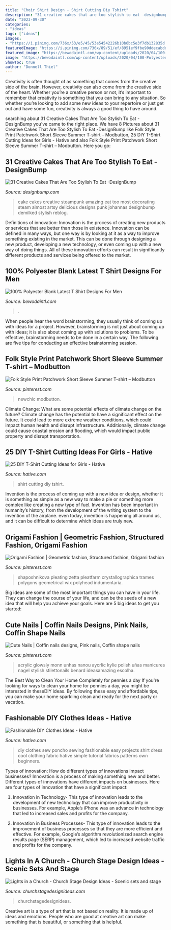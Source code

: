 ```yaml
---
title: "Choir Shirt Design - Shirt Cutting Diy Tshirt"
description: "31 creative cakes that are too stylish to eat -designbump"
date: "2023-09-30"
categories:
- "ideas"
tags: ["ideas"]
images:
- "https://i.pinimg.com/736x/53/e5/45/53e54542226b10b6bc5e3f7db132835d.jpg"
featuredImage: "https://i.pinimg.com/736x/89/51/ef/8951ef9fbe90ddecabdd4d1a378cee13--japan.jpg"
featured_image: "https://bewodaintl.com/wp-content/uploads/2020/04/100-Polyester-blank-latest-tshirt-designs-for-men-1.jpg"
image: "https://bewodaintl.com/wp-content/uploads/2020/04/100-Polyester-blank-latest-tshirt-designs-for-men-1.jpg"
ShowToc: true
author: "Donnell Thiel"
---
```



Creativity is often thought of as something that comes from the creative side of the brain. However, creativity can also come from the creative side of the heart. Whether you’re a creative person or not, it’s important to remember that creativity is something that you can bring to any situation. So whether you’re looking to add some new ideas to your repertoire or just get out and have some fun, creativity is always a good thing to have around.

	

		
searching about 31 Creative Cakes That Are Too Stylish To Eat -DesignBump you've came to the right place. We have 8 Pictures about 31 Creative Cakes That Are Too Stylish To Eat -DesignBump like Folk Style Print Patchwork Short Sleeve Summer T-shirt – Modbutton, 25 DIY T-Shirt Cutting Ideas for Girls - Hative and also Folk Style Print Patchwork Short Sleeve Summer T-shirt – Modbutton. Here you go:
		
    
## 31 Creative Cakes That Are Too Stylish To Eat -DesignBump

<img loading=lazy src="https://designbump.com/wp-content/uploads/2014/10/creative-cake-ideas-40.jpg" onerror="this.onerror=null;this.src='https://tse4.mm.bing.net/th?id=OIP.PTzJNQsagtEYMPEsJWHTgwHaJx&amp;pid=15.1';" alt="31 Creative Cakes That Are Too Stylish To Eat -DesignBump">

_Source: designbump.com_

>cake cakes creative steampunk amazing eat too most decorating steam almost artsy delicious designs punk johannas designbump demilked stylish reblog. 

	

Definitions of innovation:
Innovation is the process of creating new products or services that are better than those in existence. Innovation can be defined in many ways, but one way is by looking at it as a way to improve something existing in the market. This can be done through designing a new product, developing a new technology, or even coming up with a new way of doing things. All of these innovation efforts can result in significantly different products and services being offered to the market.

    
## 100% Polyester Blank Latest T Shirt Designs For Men

<img loading=lazy src="https://bewodaintl.com/wp-content/uploads/2020/04/100-Polyester-blank-latest-tshirt-designs-for-men-1.jpg" onerror="this.onerror=null;this.src='https://tse2.mm.bing.net/th?id=OIP.SPOGa2bkT1w2qHH9vZoaJgHaJd&amp;pid=15.1';" alt="100% Polyester Blank Latest T Shirt Designs For Men">

_Source: bewodaintl.com_

>. 

	

When people hear the word brainstorming, they usually think of coming up with ideas for a project. However, brainstorming is not just about coming up with ideas; it is also about coming up with solutions to problems. To be effective, brainstorming needs to be done in a certain way. The following are five tips for conducting an effective brainstorming session.

    
## Folk Style Print Patchwork Short Sleeve Summer T-shirt – Modbutton

<img loading=lazy src="https://i.pinimg.com/736x/39/16/87/3916871fb23c773ea043a825aa0d6ee7.jpg" onerror="this.onerror=null;this.src='https://tse1.mm.bing.net/th?id=OIP.WmHwlZ0x-9H2Vj6t12jH4gHaJ3&amp;pid=15.1';" alt="Folk Style Print Patchwork Short Sleeve Summer T-shirt – Modbutton">

_Source: pinterest.com_

>newchic modbutton. 

	

Climate Change: What are some potential effects of climate change on the future?
Climate change has the potential to have a significant effect on the future. It could lead to more extreme weather conditions, which could impact human health and disrupt infrastructure. Additionally, climate change could cause coastal erosion and flooding, which would impact public property and disrupt transportation.

    
## 25 DIY T-Shirt Cutting Ideas For Girls - Hative

<img loading=lazy src="https://hative.com/wp-content/uploads/2014/11/diy-tshirt-cutting-ideas/13-white-t-shirt-cutting.jpg" onerror="this.onerror=null;this.src='https://tse2.mm.bing.net/th?id=OIP.C9qucQRicgAfY3Z0SawUuQHaLH&amp;pid=15.1';" alt="25 DIY T-Shirt Cutting Ideas for Girls - Hative">

_Source: hative.com_

>shirt cutting diy tshirt. 

	

Invention is the process of coming up with a new idea or design, whether it is something as simple as a new way to make a pie or something more complex like creating a new type of fuel. Invention has been important in humanity’s history, from the development of the writing system to the invention of the airplane. even today, invention is happening all around us, and it can be difficult to determine which ideas are truly new.

    
## Origami Fashion | Geometric Fashion, Structured Fashion, Origami Fashion

<img loading=lazy src="https://i.pinimg.com/736x/89/51/ef/8951ef9fbe90ddecabdd4d1a378cee13--japan.jpg" onerror="this.onerror=null;this.src='https://tse3.mm.bing.net/th?id=OIP.427Nwe-HtbX3iOSse7_W8QHaLH&amp;pid=15.1';" alt="Origami Fashion | Geometric fashion, Structured fashion, Origami fashion">

_Source: pinterest.com_

>shaposhnikova pleating zetta pleatfarm crystallographica trames polygons geometrical wix polyhead indumentaria. 

	

Big ideas are some of the most important things you can have in your life. They can change the course of your life, and can be the seeds of a new idea that will help you achieve your goals. Here are 5 big ideas to get you started: 

    
## Cute Nails | Coffin Nails Designs, Pink Nails, Coffin Shape Nails

<img loading=lazy src="https://i.pinimg.com/736x/53/e5/45/53e54542226b10b6bc5e3f7db132835d.jpg" onerror="this.onerror=null;this.src='https://tse3.mm.bing.net/th?id=OIP.nDShyDOlpy4NuP3pZCLU-AHaK0&amp;pid=15.1';" alt="Cute Nails | Coffin nails designs, Pink nails, Coffin shape nails">

_Source: pinterest.com_

>acrylic glowsly monn unhas nanou aycrlic kylie polish uñas manicures nagel stylish stilettonails benard ideasamazing escolha. 

	

The Best Way to Clean Your Home Completely for pennies a day
If you're looking for ways to clean your home for pennies a day, you might be interested in theseDIY ideas. By following these easy and affordable tips, you can make your home sparkling clean and ready for the next party or vacation.

    
## Fashionable DIY Clothes Ideas - Hative

<img loading=lazy src="https://hative.com/wp-content/uploads/2015/01/diy-clothes-ideas/3-fashionable-diy-clothes-ideas.jpg" onerror="this.onerror=null;this.src='https://tse1.mm.bing.net/th?id=OIP.dv-kf3cmKTGTHwALjn11HgHaMW&amp;pid=15.1';" alt="Fashionable DIY Clothes Ideas - Hative">

_Source: hative.com_

>diy clothes sew poncho sewing fashionable easy projects shirt dress cool clothing fabric hative simple tutorial fabrics patterns own beginners. 

	

Types of innovation: How do different types of innovations impact businesses?
Innovation is a process of making something new and better. Different types of innovations have different impacts on businesses. Here are four types of innovation that have a significant impact:
1. Innovation in Technology- This type of innovation leads to the development of new technology that can improve productivity in businesses. For example, Apple’s iPhone was an advance in technology that led to increased sales and profits for the company.

2. Innovation in Business Processes- This type of innovation leads to the improvement of business processes so that they are more efficient and effective. For example, Google’s algorithm revolutionized search engine results page (SERP) management, which led to increased website traffic and profits for the company.


    
## Lights In A Church - Church Stage Design Ideas - Scenic Sets And Stage

<img loading=lazy src="http://churchstagedesignideas.com/wp-content/uploads/2019/06/Lights-in-Church-Stage-Design.jpg" onerror="this.onerror=null;this.src='https://tse3.mm.bing.net/th?id=OIP.3iaK3pqpLoQSX0IOPD3SiAHaD4&amp;pid=15.1';" alt="Lights in a Church - Church Stage Design Ideas - Scenic sets and stage">

_Source: churchstagedesignideas.com_

>churchstagedesignideas. 

	

Creative art is a type of art that is not based on reality. It is made up of ideas and emotions. People who are good at creative art can make something that is beautiful, or something that is helpful.

